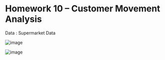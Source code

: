# Homework 10 – Customer Movement Analysis
Data : Supermarket Data


![image](https://user-images.githubusercontent.com/78222887/122621852-010fa480-d0c1-11eb-85dc-f39ac5b27cc3.png)

![image](https://user-images.githubusercontent.com/78222887/122620961-7463e700-d0be-11eb-9cd4-b6207ebfab09.png)

